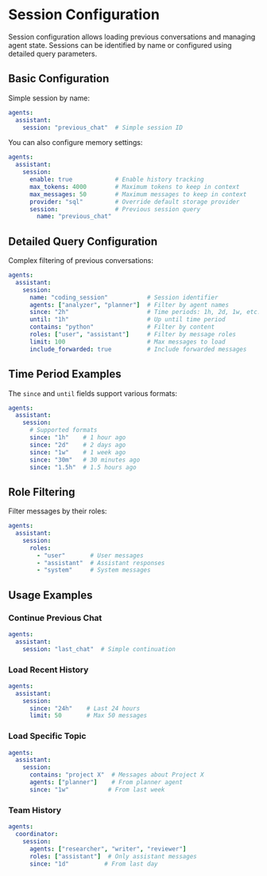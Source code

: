 # Session Configuration

Session configuration allows loading previous conversations and managing agent state. Sessions can be identified by name or configured using detailed query parameters.

## Basic Configuration
Simple session by name:
```yaml
agents:
  assistant:
    session: "previous_chat"  # Simple session ID
```

You can also configure memory settings:
```yaml
agents:
  assistant:
    session:
      enable: true            # Enable history tracking
      max_tokens: 4000        # Maximum tokens to keep in context
      max_messages: 50        # Maximum messages to keep in context
      provider: "sql"         # Override default storage provider
      session:                # Previous session query
        name: "previous_chat"
```

## Detailed Query Configuration
Complex filtering of previous conversations:
```yaml
agents:
  assistant:
    session:
      name: "coding_session"           # Session identifier
      agents: ["analyzer", "planner"]  # Filter by agent names
      since: "2h"                      # Time periods: 1h, 2d, 1w, etc.
      until: "1h"                      # Up until time period
      contains: "python"               # Filter by content
      roles: ["user", "assistant"]     # Filter by message roles
      limit: 100                       # Max messages to load
      include_forwarded: true          # Include forwarded messages
```

## Time Period Examples
The `since` and `until` fields support various formats:
```yaml
agents:
  assistant:
    session:
      # Supported formats
      since: "1h"    # 1 hour ago
      since: "2d"    # 2 days ago
      since: "1w"    # 1 week ago
      since: "30m"   # 30 minutes ago
      since: "1.5h"  # 1.5 hours ago
```

## Role Filtering
Filter messages by their roles:
```yaml
agents:
  assistant:
    session:
      roles:
        - "user"       # User messages
        - "assistant"  # Assistant responses
        - "system"     # System messages
```

## Usage Examples

### Continue Previous Chat
```yaml
agents:
  assistant:
    session: "last_chat"  # Simple continuation
```

### Load Recent History
```yaml
agents:
  assistant:
    session:
      since: "24h"    # Last 24 hours
      limit: 50       # Max 50 messages
```

### Load Specific Topic
```yaml
agents:
  assistant:
    session:
      contains: "project X"  # Messages about Project X
      agents: ["planner"]    # From planner agent
      since: "1w"           # From last week
```

### Team History
```yaml
agents:
  coordinator:
    session:
      agents: ["researcher", "writer", "reviewer"]
      roles: ["assistant"]  # Only assistant messages
      since: "1d"          # From last day
```
